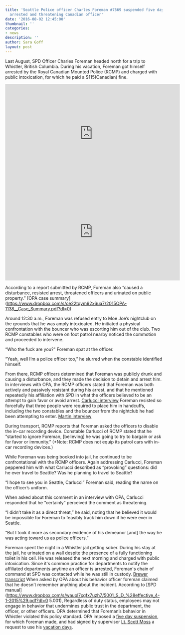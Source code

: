 ```yaml
---
title: 'Seattle Police officer Charles Foreman #7569 suspended five days after being
  arrested and threatening Canadian officer'
date: '2016-08-02 12:45:00'
thumbnail: ''
categories:
- news
description: ''
author: Sara Goff
layout: post
---
```

Last August, SPD Officer Charles Foreman headed north for a trip to Whistler, British Columbia. During his vacation, Foreman got himself arrested by the Royal Canadian Mounted Police (RCMP) and charged with public intoxication, for which he paid a $115(Canadian) fine. 

<iframe width="560" height="315" src="https://www.youtube.com/embed/ky9bTiOxSQQ" frameborder="0" allowfullscreen></iframe>
<iframe width="560" height="315" src="https://www.youtube.com/embed/sKa5JGx2PVs" frameborder="0" allowfullscreen></iframe>

According to a report submitted by RCMP, Foreman also “caused a disturbance, resisted arrest, threatened officers and urinated on public property.” [OPA case summary] (https://www.dropbox.com/s/ce22tqvm92x6ua7/2015OPA-1138__Case_Summary.pdf?dl=0)

Around 12:30 a.m., Foreman was refused entry to Moe Joe’s nightclub on the grounds that he was amply intoxicated. He initiated a physical confrontation with the bouncer who was escorting him out of the club. Two RCMP constables who were on foot patrol nearby noticed the commotion and proceeded to intervene.  

“Who the fuck are you?" Foreman spat at the officer. 

“Yeah, well I’m a police officer too,” he slurred when the constable identified himself. 

From there, RCMP officers determined that Foreman was publicly drunk and causing a disturbance, and they made the decision to detain and arrest him. In interviews with OPA, the RCMP officers stated that Foreman was both actively and passively resistant during his arrest, and that he mentioned repeatedly his affiliation with SPD in what the officers believed to be an attempt to gain favor or avoid arrest. [Carlucci interview]( https://www.dropbox.com/s/7yqqbqd8kpupsk3/2015OPA-1138_Christopher_Carlucci_interview.pdf?dl=0)  Foreman resisted so forcefully that three people were required to place him in handcuffs, including the two constables and the bouncer from the nightclub he had been attempting to enter. [Martin interview]( https://www.dropbox.com/s/d1yryr7rdw2hn8w/2015OPA-1138_Annette_Martin_interview.pdf?dl=0)

During transport, RCMP reports that Foreman asked the officers to disable the in-car recording device. Constable Carlucci of RCMP stated that he “started to ignore Foreman, [believing] he was going to try to bargain or ask for favor or immunity.” 
(*Note: RCMP does not equip its patrol cars with in-car recording devices.)

While Foreman was being booked into jail, he continued to be confrontational with the RCMP officers. Again addressing Carlucci, Foreman peppered him with what Carlucci described as “provoking” questions: did he ever travel to Seattle? Was he planning to travel to Seattle?

“I hope to see you in Seattle, Carlucci” Foreman said, reading the name on the officer’s uniform. 

When asked about this comment in an interview with OPA, Carlucci responded that he “certainly” perceived the comment as threatening. 

“I didn’t take it as a direct threat,” he said, noting that he believed it would be impossible for Foreman to feasibly track him down if he were ever in Seattle.

“But I took it more as secondary evidence of his demeanor [and] the way he was acting toward us as police officers.” 

Foreman spent the night in a Whistler jail getting sober. During his stay at the jail, he urinated on a wall despite the presence of a fully functioning toilet in his cell. He was released the next morning and charged with public intoxication. Since it's common practice for departments to notify the affiliated departments anytime an officer is arrested, Foreman's chain of command at SPD was contacted while he was still in custody. [Brewer transcript]( https://www.dropbox.com/s/09tu9iw613en0oy/2015OPA-1138_John_Brewer_intake_interview_Transcription_Redacted.pdf?dl=0)
When asked by OPA about his behavior officer foreman claimed that he doesn't remember anything about the incident. 
According to [SPD manual](https://www.dropbox.com/s/wauol7xgfx7uzh7/5001_S_D_%28effective_4-1-2015%29.pdf?dl=0 5.001), Regardless of duty status, employees may not engage in behavior that undermines public trust in the department, the officer, or other officers. OPA determined that Foreman’s behavior in Whistler violated this policy standard. OPA imposed a [five day suspension]( https://www.dropbox.com/s/ecmapfakvd58q89/2015-1138__Final_DAR_Packet.pdf?dl=0), for which Foreman made, and had signed by supervisor [Lt. Scott Moss](https://seattlepublicrecords.org/information/agencies/city_of_seattle/seattle_police_department/copbook/6026/) a request to use his [vacation days]( https://www.dropbox.com/s/wtjgab6cb43hp54/2015-1138__SIgned_Receipt__Final_DAR.pdf?dl=0).
